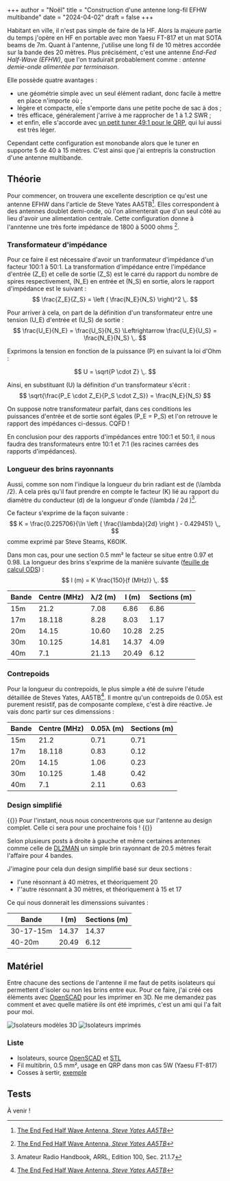 +++
author = "Noël"
title = "Construction d'une antenne long-fil EFHW multibande"
date = "2024-04-02"
draft = false
+++

Habitant en ville, il n'est pas simple de faire de la HF. Alors la majeure partie du temps
j'opère en HF en portable avec mon Yaesu FT-817 et un mat SOTA beams de 7m. Quant à l'antenne,
j'utilise une long fil de 10 mètres accordée sur la bande des 20 mètres. Plus précisément, c'est
une antenne _End-Fed Half-Wave (EFHW)_, que l'on traduirait probablement comme :
_antenne demie-onde alimentée par terminaison_.

Elle possède quatre avantages :
* une géométrie simple avec un seul élément radiant, donc facile à mettre en place n'importe où ;
* légère et compacte, elle s'emporte dans une petite poche de sac à dos ;
* très efficace, généralement j'arrive à me rapprocher de 1 à 1.2 SWR ;
* et enfin, elle s'accorde avec [un petit tuner 49:1 pour le QRP](https://qrpguys.com/end-fed-half-wave-sota-antenna-tuner), qui lui aussi est très léger.

Cependant cette configuration est monobande alors que le tuner en supporte 5 de 40 à 15 mètres.
C'est ainsi que j'ai entrepris la construction d'une antenne multibande.

## Théorie

Pour commencer, on trouvera une excellente description ce qu'est une antenne EFHW dans l'article de Steve Yates AA5TB[^1].
Elles correspondent à des antennes doublet demi-onde, où l'on alimenterait que d'un seul côté au lieu d'avoir une
alimentation centrale. Cette configuration donne à l'anntenne une très forte impédance de 1800 à 5000 ohms [^1].

### Transformateur d'impédance

Pour ce faire il est nécessaire d'avoir un tranformateur d'impédance d'un facteur 100:1 à 50:1. La transformation
d'impédance entre l'impédance d'entrée \(Z_E\) et celle de sortie \(Z_S\) est le carré du rapport du nombre de spires
respectivement, \(N_E\) en entrée et \(N_S\) en sortie, alors le rapport d'impédance est le suivant :
$$
\frac{Z_E}{Z_S} = \left ( \frac{N_E}{N_S} \right)^2 \,.
$$

Pour arriver à cela, on part de la définition d'un transformateur entre une tension \(U_E\) d'entrée et \(U_S\) de sortie :
$$
\frac{U_E}{N_E} = \frac{U_S}{N_S} \Leftrightarrow \frac{U_E}{U_S} = \frac{N_E}{N_S} \,.
$$

Exprimons la tension en fonction de la puissance \(P\) en suivant la loi d'Ohm :

$$
U = \sqrt{P \cdot Z} \,.
$$

Ainsi, en substituant \(U\) la définition d'un transformateur s'écrit :
$$
\sqrt{\frac{P_E \cdot Z_E}{P_S \cdot Z_S}} = \frac{N_E}{N_S}
$$

On suppose notre transformateur parfait, dans ces conditions les puissances d'entrée et de sortie
sont égales \(P_E = P_S\) et l'on retrouve le rapport des impédances ci-dessus. CQFD !

En conclusion pour des rapports d'impédances entre 100:1 et 50:1, il nous faudra des transformateurs entre 10:1 et 7:1
(les racines carrées des rapports d'impédances).

### Longueur des brins rayonnants

Aussi, comme son nom l'indique la longueur du brin radiant est de \(\lambda /2\). A cela près qu'il faut prendre en compte
le facteur \(K\) lié au rapport du diamètre du conducteur \(d\) de la longueur d'onde \(\lambda / 2d \)[^2].

Ce facteur s'exprime de la façon suivante :
$$
K = \frac{0.225706}{\ln \left ( \frac{\lambda}{2d} \right ) - 0.429451} \,,
$$
comme exprimé par Steve Steams, K6OIK.

Dans mon cas, pour une section 0.5 mm² le facteur se situe entre 0.97 et 0.98. La longueur des brins s'exprime de la manière
suivante ([feuille de calcul ODS](elements/lengths.ods)) :
$$
l (m) = K \frac{150}{f (MHz)} \,.
$$

| Bande | Centre (MHz) | λ/2 (m) | l (m) | Sections (m)
| -----|--------------|---------|-----------|--------------
| 15m  | 21.2         |7.08     | 6.86      | 6.86
| 17m  | 18.118       |8.28     | 8.03      | 1.17
| 20m  | 14.15        |10.60    | 10.28     | 2.25
| 30m  | 10.125       |14.81    | 14.37     | 4.09
| 40m  | 7.1          |21.13    | 20.49     | 6.12


### Contrepoids

Pour la longueur du contrepoids, le plus simple a été de suivre l'étude détaillée de Steves Yates, AA5TB[^1].
Il montre qu'un contrepoids de 0.05λ est purement resistif, pas de composante complexe, c'est à dire réactive.
Je vais donc partir sur ces dimenssions :

| Bande | Centre (MHz) | 0.05λ (m) | Sections (m)
| -----|----------|---------|--------------
| 15m  | 21.2   | 0.71 | 0.71
| 17m  | 18.118 | 0.83 | 0.12
| 20m  | 14.15  | 1.06 | 0.23
| 30m  | 10.125 | 1.48 | 0.42
| 40m  | 7.1    | 2.11 | 0.63


 ### Design simplifié

{{<hint>}}
Pour l'instant, nous nous concentrerons que sur l'antenne au design complet. Celle ci sera pour une prochaine fois !
{{</hint>}}

Selon plusieurs posts à droite à gauche et même certaines antennes comme celle de [DL2MAN](https://dl2man.de/portable-efhw-for-40-20-15-10m/)
un simple brin rayonnant de 20.5 mètres ferait l'affaire pour 4 bandes.

J'imagine pour cela dun design simplifié basé sur deux sections :
* l'une résonnant à 40 mètres, et théoriquement 20
* l''autre résonnant à 30 mètres, et théoriquement à 15 et 17

Ce qui nous donnerait les dimenssions suivantes :

| Bande     | l (m)     | Sections (m)
| ----------|-----------|---------
| 30-17-15m | 14.37     | 14.37
| 40-20m    | 20.49     | 6.12

## Matériel

Entre chacune des sections de l'antenne il me faut de petits isolateurs qui permettent d'isoler
ou non les brins entre eux. Pour ce faire, j'ai créé ces éléments avec [OpenSCAD](https://openscad.org/)
pour les imprimer en 3D. Ne me demandez pas comment et avec quelle matière ils ont été imprimés, c'est
un ami qui l'a fait pour moi.

![Isolateurs modèles 3D](images/insulators.png)
![Isolateurs imprimés](images/IMG_1230.jpg)


### Liste

* Isolateurs, source [OpenSCAD](elements/isolators.scad) et [STL](elements/isolators.stl)
* Fil multibrin, 0.5 mm², usage en QRP dans mon cas 5W (Yaesu FT-817)
* Cosses à sertir, [exemple](https://www.amazon.fr/dp/B0CFQPBJT8?psc=1&ref=ppx_yo2ov_dt_b_product_details)

## Tests

À venir !

[^1]: [The End Fed Half Wave Antenna, _Steve Yates AA5TB_](https://www.aa5tb.com/efha.html)
[^2]: Amateur Radio Handbook, ARRL, Edition 100, Sec. 21.1.7